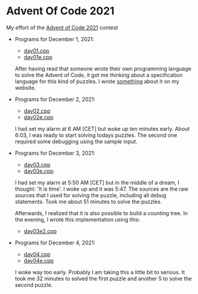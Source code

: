 # Advent Of Code 2021

My effort of the [Advent of Code 2021](https://adventofcode.com) contest

* Programs for December 1, 2021:
  * [day01.cpp](day01.cpp)
  * [day01e.cpp](day01e.cpp)

  After having read that someone wrote their own programming language
  to solve the Advent of Code, it got me thinking about a specification
  language for this kind of puzzles. I wrote [something](https://www.iwriteiam.nl/D2112.html#1)
  about it on my website.

* Programs for December 2, 2021:
  * [day02.cpp](day02.cpp)
  * [day02e.cpp](day02e.cpp)
  
  I had set my alarm at 6 AM [CET] but woke up ten minutes early.
  About 6:03, I was ready to start solving todays puzzles. The second
  one required some debugging using the sample input.

* Programs for December 3, 2021:
  * [day03.cpp](day03.cpp)
  * [day03e.cpp](day03e.cpp)
  
  I had set my alarm at 5:50 AM [CET] but in the middle of a dream,
  I thought: 'It is time'. I woke up and it was 5:47.
  The sources are the raw sources that I used for solving the puzzle,
  including all debug statements. Took me about 51 minutes to solve
  the puzzles.
  
  Afterwards, I realized that it is also possible to build a counting
  tree. In the evening, I wrote this implementation using this:
  * [day03e2.cpp](day03e2.cpp)

* Programs for December 4, 2021:
  * [day04.cpp](day04.cpp)
  * [day04e.cpp](day04e.cpp)

  I woke way too early. Probably I am taking this a little bit to
  serious. It took me 32 minutes to solved the first puzzle and
  another 5 to solve the second puzzle.